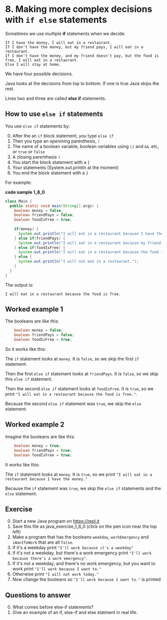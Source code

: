 # 8. Making more complex decisions with `if else` statements 

Sometimes we use multiple **if** statements when we decide.

```
If I have the money, I will eat in a restaurant.
If I don't have the money, but my friend pays, I will eat in a restaurant.
If I don't have the money, and my friend doesn't pay, but the food is free, I will eat in a restaurant.
Else I will stay at home.
```

We have four possible decisions. 

Java looks at the decisions from top to bottom. If one is true Java skips the rest.

Lines two and three are called **else if** statements.

## How to use `else if` statements

You use `else if` statements by:

0. After the an `if` block statement, you type `else if`
0. Then you type an openining parenthesis, `(`
0. The name of a boolean variable, boolean variables using `||` and `&& `etc, or `true` or `false`
0. A closing parenthesis `)`
0. You start the block statement with a `{`
0. Your statements (System.out.println at the moment)
0. You end the block statement with a `}`

For example:

**code sample 1_8_0**
```java
class Main {
  public static void main(String[] args) {
    boolean money = false;
    boolean friendPays = false;
    boolean foodIsFree = true;    
    
    if(money) {
      System.out.println("I will eat in a restaurant because I have the money.");
    } else if(friendPays) {
      System.out.println("I will eat in a restaurant because my friend will pay.");
    } else if(foodIsFree) {      
      System.out.println("I will eat in a restaurant because the food is free.");    
    } else {
      System.out.println("I will not eat in a restaurant.");        
    }
  }
}
```

The output is:

```
I will eat in a restaurant because the food is free.
```

## Worked example 1

The booleans are like this:

```java
    boolean money = false;
    boolean friendPays = false;
    boolean foodIsFree = true;
```

So it works like this: 

The `if` statement looks at `money`. It is `false`, so we skip the first `if` statement. 

Then the first `else if` statement looks at `friendPays`. It is `false`, so we skip this `else if` statement. 

Then the second `else if` statement looks at `foodIsFree`. It is `true`, so we print `"I will eat in a restaurant because the food is free."`.

Because the second `else if` statement was `true`, we skip the `else` statement.

## Worked example 2

Imagine the booleans are like this:

```java
    boolean money = true;
    boolean friendPays = true;
    boolean foodIsFree = true;    
```

It works like this: 

The `if` statement looks at `money`. It is `true`, so we print `"I will eat in a restaurant because I have the money."`

Because the `if` statement was `true`, we skip the `else if` statements and the `else` statement.

## Exercise

0. Start a new Java program on https://repl.it
0. Save this file as java_exercise_1_6_0 (click on the pen icon near the top left)
0. Make a program that has the booleans `weekday`, `workEmergency` and `iWantToWork` that are all `false`.
0. If it's a weekday print `"I'll work because it's a weekday"`
0. If it's not a weekday, but there's a work emergency print `"I'll work because there's a work emergency"`.
0. If it's not a weekday, and there's no work emergency, but you want to work print `"I'll work because I want to."`
0. Otherwise print `"I will not work today."`
0. Now change the booleans so `"I'll work because I want to."` is printed

## Questions to answer ##

0. What comes before else-if statements?
0. Give an example of an if, else-if and else statment in real life.

